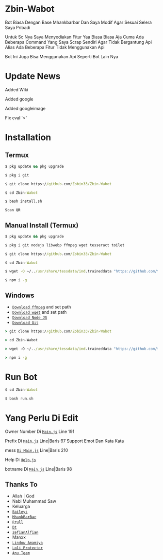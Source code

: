 # Zbin-Wabot

Bot Biasa Dengan Base Mhankbarbar Dan Saya Modif Agar Sesuai Selera Saya Pribadi

Untuk Sc Nya Saya Menyediakan Fitur Yaa Biasa Biasa Aja Cuma Ada Beberapa Command Yang Saya Scrap Sendiri Agar Tidak Bergantung Api Alias Ada Beberapa Fitur Tidak Menggunakan Api

Bot Ini Juga Bisa Menggunakan Api Seperti Bot Lain Nya

# Update News

Added Wiki

Added google

Added googleimage

Fix eval '>'

# Installation

## Termux
```cmd
$ pkg update && pkg upgrade

$ pkg i git

$ git clone https://github.com/Zobin33/Zbin-Wabot

$ cd Zbin-Wabot

$ bash install.sh

Scan QR
```

## Manual Install (Termux)
```cmd
$ pkg update && pkg upgrade

$ pkg i git nodejs libwebp ffmpeg wget tesseract toilet

$ git clone https://github.com/Zobin33/Zbin-Wabot

$ cd Zbin-Wabot

$ wget -O ~/../usr/share/tessdata/ind.traineddata "https://github.com/tesseract-ocr/tessdata/blob/master/ind.traineddata?raw=true"

$ npm i -g
```

## Windows
* [`Download ffmpeg`](https://ffmpeg.org/download.html#build-windows) and set path
* [`Download wget`](https://eternallybored.org/misc/wget/releases/) and set path
* [`Download Node JS`](https://nodejs.org/en/download/)
* [`Download Git`](https://git-scm.com/downloads)
```cmd
> git clone https://github.com/Zobin33/Zbin-Wabot

> cd Zbin-Wabot

> wget -O ~/../usr/share/tessdata/ind.traineddata "https://github.com/tesseract-ocr/tessdata/blob/master/ind.traineddata?raw=true"

> npm i -g
```

# Run Bot
```cmd
$ cd Zbin-Wabot

$ bash run.sh
```

# Yang Perlu Di Edit
 
Owner Number Di [`Main.js`](https://github.com/Zobin33/Anu-Wabot/blob/main/main.js) Line 191

Prefix Di [`Main.js`](https://github.com/Zobin33/Anu-Wabot/blob/main/main.js) Line|Baris 97 Support Emot Dan Kata Kata

mess [`Di Main.js`](https://github.com/Zobin33/Anu-Wabot/blob/main/main.js) Line|Baris 210

Help Di [`Help.js`](https://github.com/Zobin33/Anu-Wabot/blob/main/src/help.js)

botname Di [`Main.js`](https://github.com/Zobin33/Anu-Wabot/blob/main/main.js) Line|Baris 98

## Thanks To
* Allah | God
* Nabi Muhammad Saw
* Keluarga
* [`Baileys`](https://github.com/adiwajshing/Baileys)
* [`MhankBarBar`](https://github.com/MhankBarBar)
* [`Rrull`](https://github.com/arl03)
* [`Dt`](https://github.com/Dete4)
* [`ZefianAlfian`](https://github.com/ZefianAlfian)
* Manxx
* [`Lindow Amamiya`](https://github.com/mccnlight) 
* [`Loli Protector`](https://github.com/Arya-was) 
* [`Anu Team`](https://chat.whatsapp.com/K6umSEzcRMV4QOq6SktBUJ) 



